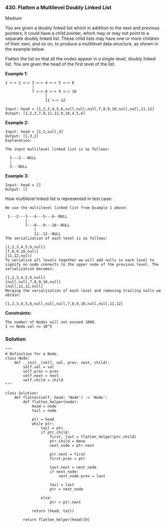 ### 430. Flatten a Multilevel Doubly Linked List
Medium

You are given a doubly linked list which in addition to the next and previous pointers, it could have a child pointer, which may or may not point to a separate doubly linked list. These child lists may have one or more children of their own, and so on, to produce a multilevel data structure, as shown in the example below.

Flatten the list so that all the nodes appear in a single-level, doubly linked list. You are given the head of the first level of the list. 

**Example 1:**
```
1 <-> 2 <-> 3 <-> 4 <-> 5 <-> 6 
            |
            7 <-> 8 <-> 9 <-> 10
                  |
                  11 <-> 12

Input: head = [1,2,3,4,5,6,null,null,null,7,8,9,10,null,null,11,12]
Output: [1,2,3,7,8,11,12,9,10,4,5,6]
```

**Example 2:**
```
Input: head = [1,2,null,3]
Output: [1,3,2]
Explanation:

The input multilevel linked list is as follows:

  1---2---NULL
  |
  3---NULL

```

**Example 3:**
```
Input: head = []
Output: []
``` 

How multilevel linked list is represented in test case:
```
We use the multilevel linked list from Example 1 above:

 1---2---3---4---5---6--NULL
         |
         7---8---9---10--NULL
             |
             11--12--NULL
The serialization of each level is as follows:

[1,2,3,4,5,6,null]
[7,8,9,10,null]
[11,12,null]
To serialize all levels together we will add nulls in each level to signify no node connects to the upper node of the previous level. The serialization becomes:

[1,2,3,4,5,6,null]
[null,null,7,8,9,10,null]
[null,11,12,null]
Merging the serialization of each level and removing trailing nulls we obtain:

[1,2,3,4,5,6,null,null,null,7,8,9,10,null,null,11,12]
``` 

**Constraints:**
```
The number of Nodes will not exceed 1000.
1 <= Node.val <= 10^5
```
### Solution
```
"""
# Definition for a Node.
class Node:
    def __init__(self, val, prev, next, child):
        self.val = val
        self.prev = prev
        self.next = next
        self.child = child
"""

class Solution:
    def flatten(self, head: 'Node') -> 'Node':
        def flatten_helper(node):
            head = node
            tail = node
            
            ptr = head
            while ptr:
                tail = ptr
                if ptr.child:
                    first, last = flatten_helper(ptr.child)
                    ptr.child = None
                    next_node = ptr.next
                    
                    ptr.next = first
                    first.prev = ptr
                    
                    last.next = next_node
                    if next_node:
                        next_node.prev = last

                    tail = last
                    ptr = next_node
                    
                else:
                    ptr = ptr.next
            
            return (head, tail)
        
        return flatten_helper(head)[0]
        
```
